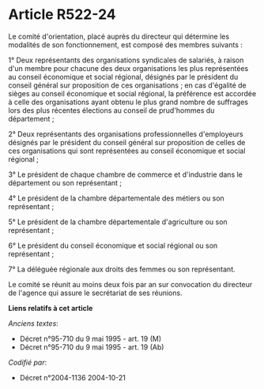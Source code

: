 # Article R522-24

Le comité d'orientation, placé auprès du directeur qui détermine les modalités de son fonctionnement, est composé des membres
suivants :

1° Deux représentants des organisations syndicales de salariés, à raison d'un membre pour chacune des deux organisations les
plus représentées au conseil économique et social régional, désignés par le président du conseil général sur proposition de
ces organisations ; en cas d'égalité de sièges au conseil économique et social régional, la préférence est accordée à celle
des organisations ayant obtenu le plus grand nombre de suffrages lors des plus récentes élections au conseil de prud'hommes
du département ;

2° Deux représentants des organisations professionnelles d'employeurs désignés par le président du conseil général sur
proposition de celles de ces organisations qui sont représentées au conseil économique et social régional ;

3° Le président de chaque chambre de commerce et d'industrie dans le département ou son représentant ;

4° Le président de la chambre départementale des métiers ou son représentant ;

5° Le président de la chambre départementale d'agriculture ou son représentant ;

6° Le président du conseil économique et social régional ou son représentant ;

7° La déléguée régionale aux droits des femmes ou son représentant.

Le comité se réunit au moins deux fois par an sur convocation du directeur de l'agence qui assure le secrétariat de ses
réunions.

**Liens relatifs à cet article**

_Anciens textes_:

  - Décret n°95-710 du 9 mai 1995 - art. 19 (M)
  - Décret n°95-710 du 9 mai 1995 - art. 19 (Ab)

_Codifié par_:

  - Décret n°2004-1136 2004-10-21
